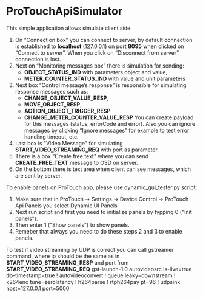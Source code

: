 # ProTouchApiSimulator

This simple application allows simulate client side. 
1. On “Connection box” you can connect to server, by default connection is established to **localhost** (127.0.0.1) on port **8095** when clicked on “Connect to server”.
   When you click on “Disconnect from server” connection is lost.
2. Next on “Monitoring messages box” there is simulation for sending:
	- **OBJECT_STATUS_IND** with parameters object and value,
	- **METER_COUNTER_STATUS_IND** with value and unit parameters
3. Next box “Control message’s response” is responsible for simulating response messages such as:
	- **CHANGE_OBJECT_VALUE_RESP**,
	- **MOVE_OBJECT_RESP**,
	- **ACTION_OBJECT_TRIGGER_RESP**
	- **CHANGE_METER_COUNTER_VALUE_RESP**
   You can create payload for this messages (status, errorCode and error). Also you can ignore messages by clicking “Ignore messages” for example to test error handling timeout, etc.
4. Last box is "Video Message" for simulating **START_VIDEO_STREAMING_REQ** with port as parameter.
5. There is a box "Create free text" where you can send **CREATE_FREE_TEXT** message to OSD on server.
6. On the bottom there is text area when client can see messages, which are sent by server.


To enable panels on ProTouch app, please use dynamic_gui_tester.py script.
1. Make sure that in ProTouch -> Settings -> Device Control -> ProTouch Api Panels you select Dynamic UI Panels
2. Next run script and first you need to initialize panels by typping 0 ("Init panels").
3. Then enter 1 ("Show panels") to show panels.
4. Remeber that always you need to do these steps 2 and 3 to enable panels.

To test if video streaming by UDP is correct you can call gstreamer command, where ip should be the same as in **START_VIDEO_STREAMING_RESP** and port from **START_VIDEO_STREAMING_REQ**
gst-launch-1.0 autovideosrc is-live=true do-timestamp=true ! autovideoconvert ! queue leaky=downstream ! x264enc tune=zerolatency ! h264parse ! rtph264pay pt=96 ! udpsink host=127.0.0.1 port=5000
